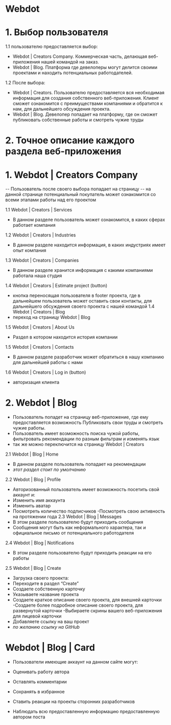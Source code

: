# Webdot


# 1. Выбор пользователя

1.1 пользователю предоставляется выбор:
- Webdot | Creators Company. Коммерческая часть, делающая веб-приложения нашей командой на заказ.
- Webdot | Blog.  Платформа где девелоперы могут делится своими проектами и находить потенциальных работодателей.

1.2  После выбора:
- Webdot | Creators. Пользователю предоставляется вся необходимая информация для создания собственного веб-приложения. Клиент сможет ознакомится с преимуществами компаниями и обратится к нам, для дальнейшего обсуждения проекта.
- Webdot | Blog. Девелопер попадает на платформу, где он сможет публиковать собственные работы и смотреть чужие труды


# 2. Точное описание каждого раздела веб-приложения

# 1.  Webdot | Creators Company
-- Пользователь  после своего выбора попадает на страницу 
-- на данной странице потенциальный покупатель может ознакомится со всеми этапами работы над его проектом

1.1 Webdot | Creators | Services 
- В данном разделе пользователь может ознакомится, в каких сферах работает компания 

1.2 Webdot | Creators | Industries 
-  В данном разделе находится информация,  в каких индустриях имеет опыт компания

1.3  Webdot | Creators | Companies 
- В данном разделе хранится информация с какими компаниями работала наша студия 

1.4 Webdot | Creators | Estimate project (button)
- кнопка переносящая пользователя в footer проекта, где в дальнейшем пользователь может оставить свои контакты, для дальнейшего обсуждения своего проекта с нашей командой 
1.4 Webdot | Creators | Blog 
- переход на страницу Webdot | Blog

1.5 Webdot | Creators | About Us 
- Раздел в котором находится история компании 

1.5 Webdot | Creators | Contacts 
- В данном разделе разработчик может обратиться в нашу компанию для дальнейшей работы с нами 

1.6 Webdot | Creators | Log in (button)
- авторизация клиента



# 2.  Webdot | Blog 
- Пользователь попадет на страницу веб-приложение, где ему предоставляется возможность 
 Публиковать свои труды и смотреть чужие работы.
- Пользователь имеет возможность поиска чужой работы, фильтровать рекомендации по разным фильтрам и изменять язык 
- так же можно переключится на страницу Webdot | Creators 

2.1 Webdot | Blog | Home
- В данном разделе пользователь попадает на рекомендации 
- *этот раздел стоит по умолчанию*

2.2 Webdot | Blog | Profile 
- Авторизованный пользователь имеет возможность посетить свой аккаунт и:
- Изменить имя аккаунта
- Изменить аватар
- Посмотреть количество подписчиков 
-Посмотреть свою активность на протяжении года
2.3 Webdot | Blog | Messages
- В этом разделе пользователю будут приходить сообщения 
- Сообщения могут быть как неформального характера, так и официальное письмо от потенциального работодателя

2.4 Webdot | Blog | Notifications 
- В этом разделе пользователю будут приходить реакции на его работы 

2.5 Webdot | Blog | Create 

- Загрузка своего проекта:
- Переходите в раздел “Create”
- Создаете собственную карточку
- Указываете название проекта
- Создаете краткое описание своего проекта, для внешней карточки
-Создаете более подробное описание своего проекта, для развернутой карточки
-Выбираете скрины вашего веб-приложения для лицевой карточки 
- Добавляете ссылку на ваш проект
- *по желанию ссылку на GitHub*


# Webdot | Blog | Card

- Пользователи имеющие аккаунт на данном сайте могут:

- Оценивать работу автора
- Оставлять комментарии
- Сохранять в избранное
- Ставить реакции на проекты сторонних разработчиков
- Наблюдать всю предоставленную информацию предоставленную автором поста


